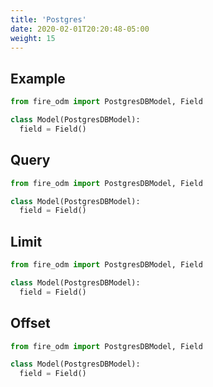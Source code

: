 ```yaml
---
title: 'Postgres'
date: 2020-02-01T20:20:48-05:00
weight: 15
---
```


## Example

```python
from fire_odm import PostgresDBModel, Field

class Model(PostgresDBModel):
  field = Field()


```

## Query

```python
from fire_odm import PostgresDBModel, Field

class Model(PostgresDBModel):
  field = Field()


```

## Limit

```python
from fire_odm import PostgresDBModel, Field

class Model(PostgresDBModel):
  field = Field()


```

## Offset

```python
from fire_odm import PostgresDBModel, Field

class Model(PostgresDBModel):
  field = Field()


```
